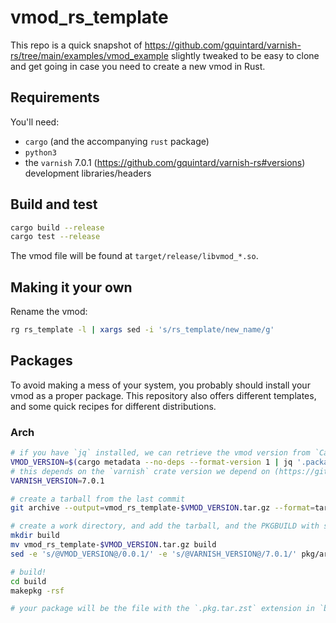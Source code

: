 # vmod_rs_template

This repo is a quick snapshot of https://github.com/gquintard/varnish-rs/tree/main/examples/vmod_example slightly tweaked to be easy to clone and get going in case you need to create a new vmod in Rust.

## Requirements

You'll need:
- `cargo` (and the accompanying `rust` package)
- `python3`
- the `varnish` 7.0.1 (https://github.com/gquintard/varnish-rs#versions) development libraries/headers

## Build and test

``` bash
cargo build --release
cargo test --release
```

The vmod file will be found at `target/release/libvmod_*.so`.

## Making it your own

Rename the vmod:

``` bash
rg rs_template -l | xargs sed -i 's/rs_template/new_name/g'
```

## Packages

To avoid making a mess of your system, you probably should install your vmod as a proper package. This repository also offers different templates, and some quick recipes for different distributions.

### Arch

``` bash
# if you have `jq` installed, we can retrieve the vmod version from `Cargo.toml`
VMOD_VERSION=$(cargo metadata --no-deps --format-version 1 | jq '.packages[0].version' -r)
# this depends on the `varnish` crate version we depend on (https://github.com/gquintard/varnish-rs#versions)
VARNISH_VERSION=7.0.1

# create a tarball from the last commit
git archive --output=vmod_rs_template-$VMOD_VERSION.tar.gz --format=tar.gz HEAD

# create a work directory, and add the tarball, and the PKGBUILD with some variable substituted
mkdir build
mv vmod_rs_template-$VMOD_VERSION.tar.gz build
sed -e 's/@VMOD_VERSION@/0.0.1/' -e 's/@VARNISH_VERSION@/7.0.1/' pkg/arch/PKGBUILD > build/PKGBUILD

# build!
cd build
makepkg -rsf

# your package will be the file with the `.pkg.tar.zst` extension in `build/`
```
